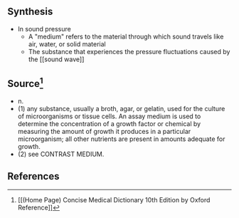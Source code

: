## Synthesis
- In sound pressure
	- A "medium" refers to the material through which sound travels like air, water, or solid material
	- The substance that experiences the pressure fluctuations caused by the [[sound wave]]
## Source[^1]
- n. 
- (1) any substance, usually a broth, agar, or gelatin, used for the culture of microorganisms or tissue cells. An assay medium is used to determine the concentration of a growth factor or chemical by measuring the amount of growth it produces in a particular microorganism; all other nutrients are present in amounts adequate for growth. 
- (2) see CONTRAST MEDIUM.
## References

[^1]: [[(Home Page) Concise Medical Dictionary 10th Edition by Oxford Reference]]
